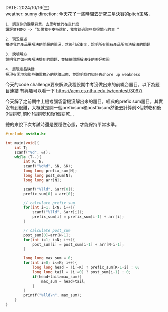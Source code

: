 DATE: 2024/10/16(三)  
weather: sunny
direction: 今天花了一些時間去研究三星決賽的pitch策略，
```
1. 調查你的聽眾背景，去思考他們在意什麼
讓評審FOMO -> “如果我不支持這組，我會錯過那些我很關心的事 ”

2. 現況描述
描述我們產品要解決的問題的現況，然後引起衝突，說明所有現有產品所無法解決的問題

3. 說明解方
說明我們如何去解決提到的問題，並描繪問題解決後的美好藍圖

4. 展現產品缺點
把現有困境和那些聽眾擔心的點講出來，並說明我們如何去shore up weakness
```

今天的code challenge要來解決我程設期中考沒做出來的前綴合題目，以下為題目連結
有興趣可以看一下
https://acm.cs.nthu.edu.tw/contest/3097/

今天解了之前期中上機考腦袋當機沒解出來的題目，經典的prefix sum題目，其實沒有到很難，大概就是開一個prefixsum和postfixsum然後去計算前K個餅乾和後0個餅乾,前K-1個餅乾和後1個餅乾...

總的來說下次考試時還是要穩住心態，才能保持平常水準。

```C
#include <stdio.h>

int main(void){
    int T;
    scanf("%d", &T);
    while (T--){
        int K, N;
        scanf("%d%d", &N, &K);
        long long prefix_sum[N];
        long long post_sum[N];
        long long arr[N];

        scanf("%lld", &arr[0]);
        prefix_sum[0] = arr[0];

        // calculate prefix_sum
        for(int i=1; i<N; i++){
            scanf("%lld", &arr[i]);
            prefix_sum[i] = prefix_sum[i-1] + arr[i];
        }

        // calculate post_sum
        post_sum[0]=arr[N-1];
        for(int i=1; i<N; i++){
            post_sum[i] = post_sum[i-1] + arr[N-i-1];
        }

        long long max_sum = 0;
        for(int i=0; i<=K; i++){
            long long head = (i!=K) ? prefix_sum[K-1-i] : 0;
            long long tail = (i!=0) ? post_sum[i-1] : 0;
            if(head+tail>max_sum){
                max_sum = head+tail;
            }
        }
        printf("%lld\n", max_sum);
    }
}
```